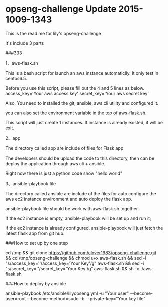 # opseng-challenge Update 2015-1009-1343
This is the read me for lily's opseng-challenge

It's include 3 parts

###333

1、aws-flask.sh

This is a bash script for launch an aws instance automaticlly. It only test in centos6.5.

Before you use this script, please fill out the 4 and 5 lines as below.
access_key='Your aws access key'
secret_key='Your aws secret key'

Also, You need to installed the git, ansible, aws cli utility and configured it.

you can also set the environment variable in the top of aws-flask.sh.

This script will just create 1 instances. If instance is already existed, it will be exit.



2、app

The directory called app are include of files for Flask app

The developers should be upload the code to this directory, then can be deploy the application through aws cli + ansible.

Right now there is just a python code show "hello world"



3、ansible-playbook file

The directory called ansible are include of the files for auto configure the aws ec2 instance environment and auto deploy the flask app.

ansible-playbook file should be work with aws-flask.sh together.

If the ec2 instance is empty, ansible-playbook will be set up and run it;

If the ec2 instance is already configured, ansible-playbook will just fetch the latest flask app from git hub.



###How to set up by one step

cd /tmp && git clone https://github.com/clover1983/opseng-challenge.git && cd /tmp/opseng-challenge && chmod u+x aws-flask.sh && sed -i "s/access_key=''/access_key='Your Key'/g" aws-flask.sh && sed -i "s/secret_key=''/secret_key='Your Key'/g" aws-flask.sh && sh -x ./aws-flask.sh

###How to deploy by ansible

ansible-playbook /etc/ansible/lilyopseng.yml -u "Your user" --become-user=root --become-method=sudo -b  --private-key="Your key file"

